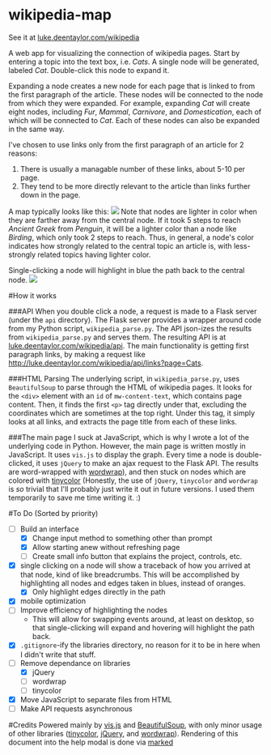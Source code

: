 # wikipedia-map
See it at [luke.deentaylor.com/wikipedia](http://luke.deentaylor.com/wikipedia/)

A web app for visualizing the connection of wikipedia pages. Start by entering a topic into the text box, i.e. *Cats*. A single node will be generated, labeled *Cat*. Double-click this node to expand it.

 Expanding a node creates a new node for each page that  is linked to from the first paragraph of the article. These nodes will be connected to the node from which they were expanded. For example, expanding *Cat* will create eight nodes, including *Fur*, *Mammal*, *Carnivore*, and *Domestication*, each of which will be connected to *Cat*. Each of these nodes can also be expanded in the same way.

 I've chosen to use links only from the first paragraph of an article for 2 reasons:

 1. There is usually a managable number of these links, about 5-10 per page.
 2. They tend to be more directly relevant to the article than links further down in the page.

A map typically looks like this:
 ![](http://i.imgur.com/jCdlHo8.png)
 Note that nodes are lighter in color when they are farther away from the central node. If it took 5 steps to reach *Ancient Greek* from *Penguin*, it will be a lighter color than a node like *Birding*, which only took 2 steps to reach. Thus, in general, a node's color indicates how strongly related to the central topic an article is, with less-strongly related topics having lighter color.

Single-clicking a node will highlight in blue the path back to the central node.
![](http://i.imgur.com/WyYP8LZ.png)

#How it works

###API
When you double click a node, a request is made to a Flask server (under the `api` directory). The Flask server provides a wrapper around code from my Python script, `wikipedia_parse.py`. The API json-izes the results from `wikipedia_parse.py` and serves them. The resulting API is at [luke.deentaylor.com/wikipedia/api](http://luke.deentaylor.com/wikipedia/api). The main functionality is getting first paragraph links, by making a request like http://luke.deentaylor.com/wikipedia/api/links?page=Cats.

###HTML Parsing
The underlying script, in `wikipedia_parse.py`, uses `BeautifulSoup` to parse through the HTML of wikipedia pages. It looks for the `<div>` element with an `id` of `mw-content-text`, which contains page content. Then, it finds the first `<p>` tag directly under that, excluding the coordinates which are sometimes at the top right. Under this tag, it simply looks at all links, and extracts the page title from each of these links.

###The main page
I suck at JavaScript, which is why I wrote a lot of the underlying code in Python. However, the main page is written mostly in JavaScript. It uses `vis.js` to display the graph. Every time a node is double-clicked, it uses `jQuery` to make an ajax request to the Flask API. The results are word-wrapped with [wordwrap](phpjs.org/functions/wordwrap)), and then stuck on nodes which are colored with [tinycolor](github.com/bgrins/TinyColor) (Honestly, the use of `jQuery`, `tinycolor` and `wordwrap` is *so* trivial that I'll probably just write it out in future versions. I used them temporarily to save me time writing it. :)

#To Do (Sorted by priority)
- [ ] Build an interface
  - [x] Change input method to something other than prompt
  - [x] Allow starting anew without refreshing page
  - [ ] Create small info button that explains the project, controls, etc.
- [x] single clicking on a node will show a traceback of how you arrived at that node, kind of like breadcrumbs. This will be accomplished by highlighting all nodes and edges taken in blues, instead of oranges.
	- [x] Only highlight edges directly in the path
- [x] mobile optimization
- [ ] Improve efficiency of highlighting the nodes
    - This will allow for swapping events around, at least on desktop, so that single-clicking will expand and hovering will highlight the path back.
- [x] `.gitignore`-ify the libraries directory, no reason for it to be in here when I didn't write that stuff.
- [ ] Remove dependance on libraries
	- [x] jQuery
	- [ ] wordwrap
	- [ ] tinycolor 
- [x] Move JavaScript to separate files from HTML
- [ ] Make API requests asynchronous

#Credits
Powered mainly by [vis.js](visjs.org) and [BeautifulSoup](crummy.com/software/BeautifulSoup/), with only minor usage of other libraries ([tinycolor](github.com/bgrins/TinyColor), [jQuery](jquery.com), and [wordwrap](phpjs.org/functions/wordwrap)).
Rendering of this document into the help modal is done via [marked](github.com/chjj/marked)